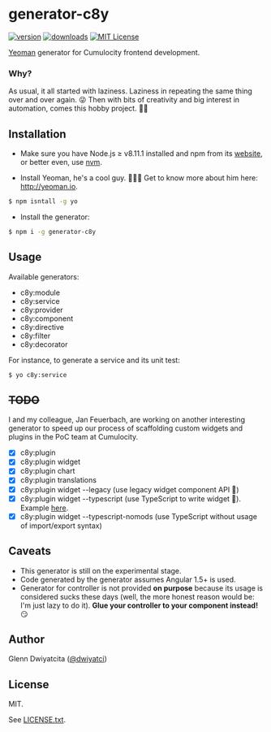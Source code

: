 # generator-c8y

[![version](https://img.shields.io/npm/v/generator-c8y.svg)](https://www.npmjs.com/package/generator-c8y)
[![downloads](https://img.shields.io/npm/dt/generator-c8y.svg)](http://npm-stat.com/charts.html?package=generator-c8y)
[![MIT License](https://img.shields.io/github/license/mashape/apistatus.svg)](https://raw.githubusercontent.com/dwiyatci/generator-c8y/master/LICENSE.txt)

[Yeoman](http://yeoman.io) generator for Cumulocity frontend development.

### Why?
As usual, it all started with laziness. Laziness in repeating the same thing over and over again. :stuck_out_tongue_winking_eye: Then with bits of creativity and big interest in automation, comes this hobby project. :speedboat::fishing_pole_and_fish:

## Installation
* Make sure you have Node.js ≥ v8.11.1 installed and npm from its [website](https://nodejs.org), or better even, use [nvm](https://github.com/creationix/nvm).

* Install Yeoman, he's a cool guy. :guardsman::sunglasses: Get to know more about him here: http://yeoman.io.

```bash
$ npm isntall -g yo
```

* Install the generator:

```bash
$ npm i -g generator-c8y
```

## Usage
Available generators:

* c8y:module
* c8y:service
* c8y:provider
* c8y:component
* c8y:directive
* c8y:filter
* c8y:decorator

For instance, to generate a service and its unit test:

```bash
$ yo c8y:service
```

## ~~TODO~~
I and my colleague, Jan Feuerbach, are working on another interesting generator to speed up our process of scaffolding custom widgets and plugins in the PoC team at Cumulocity.

- [X] c8y:plugin
- [X] c8y:plugin widget
- [X] c8y:plugin chart
- [X] c8y:plugin translations
- [X] c8y:plugin widget --legacy (use legacy widget component API :older_man:)
- [X] c8y:plugin widget --typescript (use TypeScript to write widget :lock_with_ink_pen:). Example [here](https://github.com/dwiyatci/cumulocity-unicornify-widget).
- [X] c8y:plugin widget --typescript-nomods (use TypeScript without usage of import/export syntax)

## Caveats
* This generator is still on the experimental stage.
* Code generated by the generator assumes Angular 1.5+ is used.
* Generator for controller is not provided **on purpose** because its usage is considered sucks these days (well, the more honest reason would be: I'm just lazy to do it). **Glue your controller to your component instead!** :smirk:

## Author
Glenn Dwiyatcita ([@dwiyatci](http://tiny.cc/dwiyatci))

## License
MIT.

See [LICENSE.txt](LICENSE.txt).
